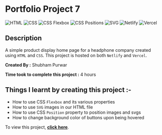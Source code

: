 # Portfolio Project 7

![HTML](https://img.shields.io/badge/-HTML-red)
![CSS](https://img.shields.io/badge/-CSS-brightgreen)
![CSS Flexbox](https://img.shields.io/badge/CSS%20Flexbox-blue)
![CSS Positions](https://img.shields.io/badge/CSS%20Positions-yellow)
![SVG](https://img.shields.io/badge/-SVG-orange)
![Netlify](https://img.shields.io/badge/-Netlify-green)
![Vercel](https://img.shields.io/badge/-Vercel-blueviolet)

## Description

A simple product display home page for a headphone company created using
`HTML` and `CSS`. This project is hosted on both `Netlify` and `Vercel`.

**Created By :** Shubham Purwar

**Time took to complete this project :** 4 hours

## Things I learnt by creating this project :-

- How to use CSS `Flexbox` and its various properties
- How to use `SVG` images in our HTML file
- How to use CSS `Position` property to position images and svgs
- How to change background color of buttons upon being hovered

To view this project, [**click here**](https://portfolio-project-7.vercel.app/).
